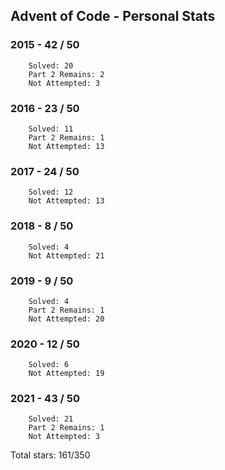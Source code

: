 ## Advent of Code - Personal Stats
### 2015 - 42 / 50
```
	Solved: 20
	Part 2 Remains: 2
	Not Attempted: 3
```
### 2016 - 23 / 50
```
	Solved: 11
	Part 2 Remains: 1
	Not Attempted: 13
```
### 2017 - 24 / 50
```
	Solved: 12
	Not Attempted: 13
```
### 2018 - 8 / 50
```
	Solved: 4
	Not Attempted: 21
```
### 2019 - 9 / 50
```
	Solved: 4
	Part 2 Remains: 1
	Not Attempted: 20
```
### 2020 - 12 / 50
```
	Solved: 6
	Not Attempted: 19
```
### 2021 - 43 / 50
```
	Solved: 21
	Part 2 Remains: 1
	Not Attempted: 3
```
Total stars: 161/350
